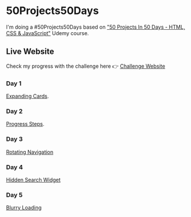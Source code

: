 # 50Projects50Days

I'm doing a #50Projects50Days based on ["50 Projects In 50 Days - HTML, CSS & JavaScript"](https://www.udemy.com/course/50-projects-50-days/) Udemy course.

## Live Website

Check my progress with the challenge here 👉 [Challenge Website](https://eligarlo-50projects50days.netlify.app/)

### Day 1

[Expanding Cards](https://github.com/eligarlo/50Projects50Days/tree/master/public/Day%201%20-%20Expanding%20Cards).

### Day 2

[Progress Steps](https://github.com/eligarlo/50Projects50Days/tree/master/public/Day%202%20-%20Progress%20Steps).

### Day 3

[Rotating Navigation](https://github.com/eligarlo/50Projects50Days/tree/master/public/Day%203%20-%Rotating%Navigation)

### Day 4

[Hidden Search Widget](https://github.com/eligarlo/50Projects50Days/tree/master/public/Day%204%20-%20Hidden%20Search%20Widget)

### Day 5

[Blurry Loading](https://github.com/eligarlo/50Projects50Days/tree/master/public/Day%205%20-%20Blurry%20Loading)
